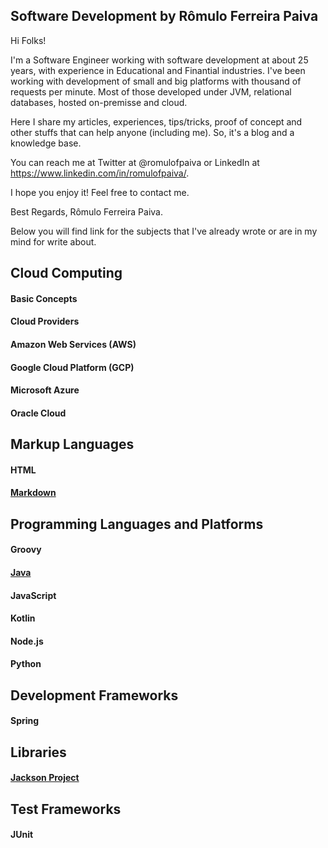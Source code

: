 ## Software Development by Rômulo Ferreira Paiva

Hi Folks!

I'm a Software Engineer working with software development at about 25 years, with experience in Educational and Finantial industries. I've been working with development of small and big platforms with thousand of requests per minute. Most of those developed under JVM, relational databases, hosted on-premisse and cloud.

Here I share my articles, experiences, tips/tricks, proof of concept and other stuffs that can help anyone (including me). So, it's a blog and a knowledge base.

You can reach me at Twitter at @romulofpaiva or LinkedIn at https://www.linkedin.com/in/romulofpaiva/.

I hope you enjoy it! Feel free to contact me.

Best Regards,
Rômulo Ferreira Paiva.

Below you will find link for the subjects that I've already wrote or are in my mind for write about.

## Cloud Computing
#### Basic Concepts
#### Cloud Providers
#### Amazon Web Services (AWS)
#### Google Cloud Platform (GCP)
#### Microsoft Azure
#### Oracle Cloud

## Markup Languages
#### HTML
#### <a href="markdown.md">Markdown</a>

## Programming Languages and Platforms
#### Groovy
#### <a href="java.md">Java</a>
#### JavaScript
#### Kotlin
#### Node.js
#### Python

## Development Frameworks
#### Spring

## Libraries
#### <a href="jackson-project.html">Jackson Project</a>

## Test Frameworks
#### JUnit

